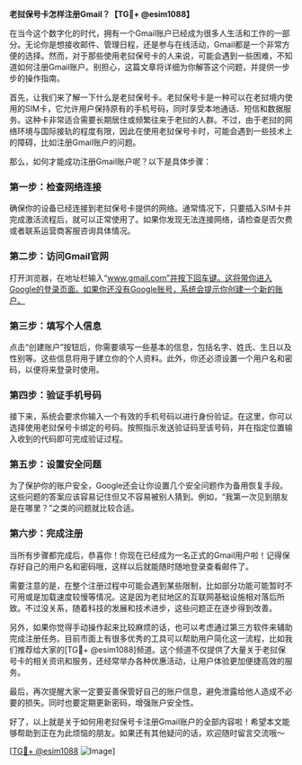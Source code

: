 **老挝保号卡怎样注册Gmail？【TG💪+ @esim1088】**

在当今这个数字化的时代，拥有一个Gmail账户已经成为很多人生活和工作的一部分。无论你是想接收邮件、管理日程，还是参与在线活动，Gmail都是一个非常方便的选择。然而，对于那些使用老挝保号卡的人来说，可能会遇到一些困难，不知道如何注册Gmail账户。别担心，这篇文章将详细为你解答这个问题，并提供一步步的操作指南。

首先，让我们来了解一下什么是老挝保号卡。老挝保号卡是一种可以在老挝境内使用的SIM卡，它允许用户保持原有的手机号码，同时享受本地通话、短信和数据服务。这种卡非常适合需要长期居住或频繁往来于老挝的人群。不过，由于老挝的网络环境与国际接轨的程度有限，因此在使用老挝保号卡时，可能会遇到一些技术上的障碍，比如注册Gmail账户的问题。

那么，如何才能成功注册Gmail账户呢？以下是具体步骤：

### 第一步：检查网络连接

确保你的设备已经连接到老挝保号卡提供的网络。通常情况下，只要插入SIM卡并完成激活流程后，就可以正常使用了。如果你发现无法连接网络，请检查是否欠费或者联系运营商客服咨询具体情况。

### 第二步：访问Gmail官网

打开浏览器，在地址栏输入“www.gmail.com”并按下回车键。这将带你进入Google的登录页面。如果你还没有Google账号，系统会提示你创建一个新的账户。

### 第三步：填写个人信息

点击“创建账户”按钮后，你需要填写一些基本的信息，包括名字、姓氏、生日以及性别等。这些信息将用于建立你的个人资料。此外，你还必须设置一个用户名和密码，以便将来登录时使用。

### 第四步：验证手机号码

接下来，系统会要求你输入一个有效的手机号码以进行身份验证。在这里，你可以选择使用老挝保号卡绑定的号码。按照指示发送验证码至该号码，并在指定位置输入收到的代码即可完成验证过程。

### 第五步：设置安全问题

为了保护你的账户安全，Google还会让你设置几个安全问题作为备用恢复手段。这些问题的答案应该容易记住但又不容易被别人猜到。例如，“我第一次见到朋友是在哪里？”之类的问题就比较合适。

### 第六步：完成注册

当所有步骤都完成后，恭喜你！你现在已经成为一名正式的Gmail用户啦！记得保存好自己的用户名和密码哦，这样以后就能随时随地登录查看邮件了。

需要注意的是，在整个注册过程中可能会遇到某些限制，比如部分功能可能暂时不可用或是加载速度较慢等情况。这是因为老挝地区的互联网基础设施相对落后所致。不过没关系，随着科技的发展和技术进步，这些问题正在逐步得到改善。

另外，如果你觉得手动操作起来比较麻烦的话，也可以考虑通过第三方软件来辅助完成注册任务。目前市面上有很多优秀的工具可以帮助用户简化这一流程，比如我们推荐给大家的[TG💪+ @esim1088]频道。这个频道不仅提供了大量关于老挝保号卡的相关资讯和服务，还经常举办各种优惠活动，让用户体验更加便捷高效的服务。

最后，再次提醒大家一定要妥善保管好自己的账户信息，避免泄露给他人造成不必要的损失。同时也要定期更新密码，增强账户安全性。

好了，以上就是关于如何用老挝保号卡注册Gmail账户的全部内容啦！希望本文能够帮助到正在为此烦恼的朋友。如果还有其他疑问的话，欢迎随时留言交流哦～ 

[[TG💪+ @esim1088](https://t.me/s/esim1088) ![Image](https://i.postimg.cc/4NQfJmqS/Snipaste-2025-05-13-00-14-12.png)]
